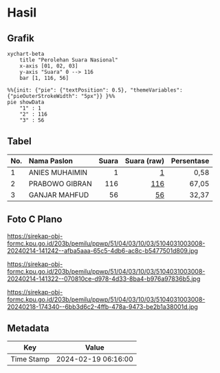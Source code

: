 # Hasil

## Grafik

```mermaid
xychart-beta
    title "Perolehan Suara Nasional"
    x-axis [01, 02, 03]
    y-axis "Suara" 0 --> 116
    bar [1, 116, 56]
```

```mermaid
%%{init: {"pie": {"textPosition": 0.5}, "themeVariables": {"pieOuterStrokeWidth": "5px"}} }%%
pie showData
    "1" : 1
    "2" : 116
    "3" : 56
```

## Tabel

| No. | Nama Paslon    | Suara | Suara (raw) | Persentase |
|:--- |:-------------- | -----:| -----------:| ----------:|
| 1   | ANIES MUHAIMIN | 1     | [1][p-1]    | 0,58       |
| 2   | PRABOWO GIBRAN | 116   | [116][p-2]  | 67,05      |
| 3   | GANJAR MAHFUD  | 56    | [56][p-3]   | 32,37      |


[p-1]: https://github.com/gigit-pemilu/pemilu-2024/blob/main/pilpres/hitung-suara/sub/51-bali/sub/04-gianyar/sub/03-gianyar/sub/1003-samplangan/sub/008-tps/sub/paslon-1.txt
[p-2]: https://github.com/gigit-pemilu/pemilu-2024/blob/main/pilpres/hitung-suara/sub/51-bali/sub/04-gianyar/sub/03-gianyar/sub/1003-samplangan/sub/008-tps/sub/paslon-2.txt
[p-3]: https://github.com/gigit-pemilu/pemilu-2024/blob/main/pilpres/hitung-suara/sub/51-bali/sub/04-gianyar/sub/03-gianyar/sub/1003-samplangan/sub/008-tps/sub/paslon-3.txt

## Foto C Plano

https://sirekap-obj-formc.kpu.go.id/203b/pemilu/ppwp/51/04/03/10/03/5104031003008-20240214-141242--afba5aaa-65c5-4db6-ac8c-b5477501d809.jpg

https://sirekap-obj-formc.kpu.go.id/203b/pemilu/ppwp/51/04/03/10/03/5104031003008-20240214-141322--070810ce-d978-4d33-8ba4-b976a97836b5.jpg

https://sirekap-obj-formc.kpu.go.id/203b/pemilu/ppwp/51/04/03/10/03/5104031003008-20240218-174340--6bb3d6c2-4ffb-478a-9473-be2b1a38001d.jpg


## Metadata

| Key        | Value               |
| ---------- | ------------------- |
| Time Stamp | 2024-02-19 06:16:00 |




